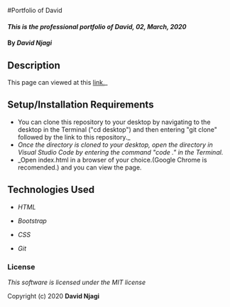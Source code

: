#Portfolio of David

#### _This is the professional portfolio of David, 02, March, 2020_

#### By _**David Njagi**_

## Description

This page can viewed at this <a href="https://poldiee.github.io/port1/">link.</a>_

## Setup/Installation Requirements

* You can clone this repository to your desktop by navigating to the desktop in the Terminal ("cd desktop") and then entering "git clone" followed by the link to this repository._
* _Once the directory is cloned to your desktop, open the directory in Visual Studio Code by entering the command "code ." in the Terminal._
* _Open index.html in a browser of your choice.(Google Chrome is recomended.) and you can view the page.

## Technologies Used

* _HTML_

* _Bootstrap_

* _CSS_

* _Git_

### License

*This software is licensed under the MIT license*

Copyright (c) 2020 **David Njagi**